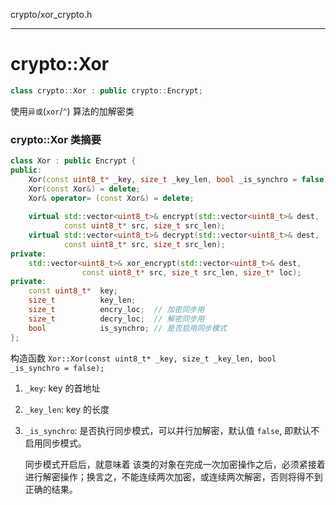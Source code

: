 crypto/xor_crypto.h

_____

# crypto::Xor

```cpp
class crypto::Xor : public crypto::Encrypt;
```

使用`异或`(`xor`/`^`) 算法的加解密类

### crypto::Xor 类摘要

```cpp
class Xor : public Encrypt {
public:
    Xor(const uint8_t* _key, size_t _key_len, bool _is_synchro = false); 
    Xor(const Xor&) = delete;
    Xor& operator= (const Xor&) = delete;
    
    virtual std::vector<uint8_t>& encrypt(std::vector<uint8_t>& dest, 
            const uint8_t* src, size_t src_len);
    virtual std::vector<uint8_t>& decrypt(std::vector<uint8_t>& dest,  
            const uint8_t* src, size_t src_len);
private:
    std::vector<uint8_t>& xor_encrypt(std::vector<uint8_t>& dest, 
                const uint8_t* src, size_t src_len, size_t* loc);
private:
    const uint8_t*  key;
    size_t          key_len;
    size_t          encry_loc;  // 加密同步用
    size_t          decry_loc;  // 解密同步用
    bool            is_synchro; // 是否启用同步模式 
}; 
```

构造函数 `Xor::Xor(const uint8_t* _key, size_t _key_len, bool _is_synchro = false);` 

1. `_key`: key 的首地址

2. `_key_len`: key 的长度

3. `_is_synchro`: 是否执行同步模式，可以并行加解密，默认值 `false`, 即默认不启用同步模式。

	同步模式开启后，就意味着 该类的对象在完成一次加密操作之后，必须紧接着进行解密操作；换言之，不能连续两次加密，或连续两次解密，否则将得不到正确的结果。